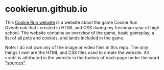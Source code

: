 # cookierun.github.io

This [Cookie Run website](https://snickerphudle.github.io/cookierun.github.io/) is a website about the game Cookie Run Ovenbreak that I created in HTML and CSS during my freshman year of high school. The website contains an overview of the game, basic gameplay, a list of all pets and cookies, and lands included in the game.

Note: I do not own any of the image or video files in this repo. The only things I own are the HTML and CSS files used to create the website. All credit is attributed in the website in the footers of each page under the word ["sources"](https://snickerphudle.github.io/cookierun.github.io/sources.html).
